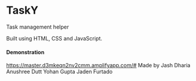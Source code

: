 # TaskY
Task management helper

Built using HTML, CSS and JavaScript.

#### Demonstration

https://master.d3mkeqn2nv2cmm.amplifyapp.com/#
Made by
Jash Dharia
Anushree Dutt
Yohan Gupta
Jaden Furtado

